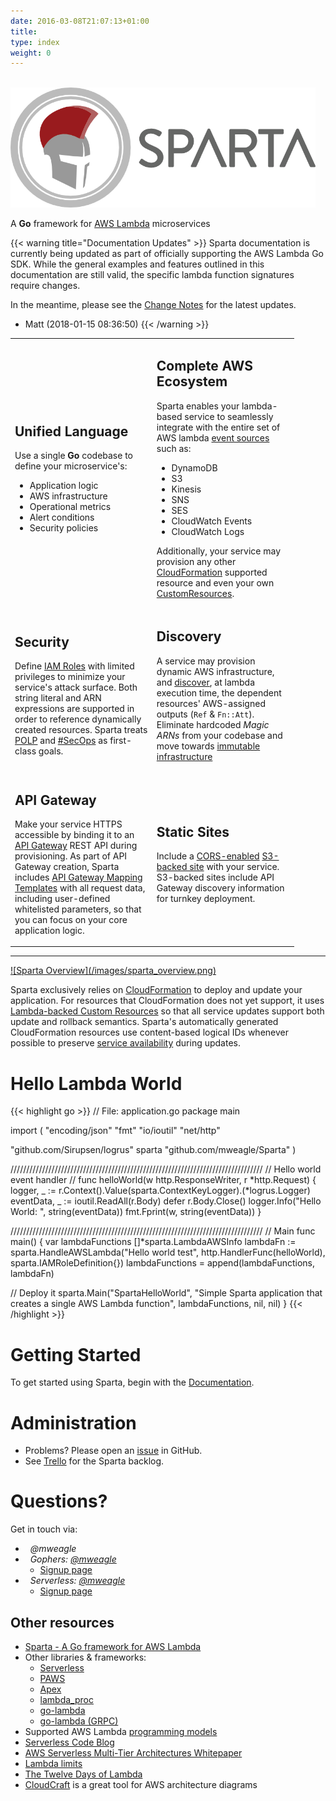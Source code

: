 ```yaml
---
date: 2016-03-08T21:07:13+01:00
title:
type: index
weight: 0
---
```


<br />
<img src="/images/SpartaLogoNoDomain.png" alt="Sparta shield" height="192">
<br />

A <b>Go</b> framework for <a href="https://aws.amazon.com/lambda">AWS Lambda</a> microservices
<br />

{{< warning title="Documentation Updates" >}}
  Sparta documentation is currently being updated as part of officially supporting
  the AWS Lambda Go SDK. While the general examples and
  features outlined in this documentation are still valid, the specific
  lambda function signatures require changes.

  In the meantime, please see the [Change Notes](https://github.com/mweagle/Sparta/blob/master/CHANGES.md) for the latest updates.

   - Matt (2018-01-15 08:36:50)
{{< /warning >}}


<table style="width:90%">
  <!-- Row 1 -->
  <tr>
    <td style="width:50%">
      <h2>Unified Language</h2>
      <p>Use a single <b>Go</b> codebase to define your microservice's:
      <ul>
        <li>Application logic</li>
        <li>AWS infrastructure</li>
        <li>Operational metrics</li>
        <li>Alert conditions</li>
        <li>Security policies</li>
      </ul>
    </td>
    <td style="width:50%">
      <h2>Complete AWS Ecosystem</h2>
      <p>Sparta enables your lambda-based service to seamlessly integrate with the entire set of AWS lambda <a href="http://docs.aws.amazon.com/lambda/latest/dg/intro-core-components.html">event sources</a> such as:
        <ul>
          <li>DynamoDB</li>
          <li>S3</li>
          <li>Kinesis</li>
          <li>SNS</li>
          <li>SES</li>
          <li>CloudWatch Events</li>
          <li>CloudWatch Logs</li>
        </ul>
        Additionally, your service may provision any other <a href="http://docs.aws.amazon.com/AWSCloudFormation/latest/UserGuide/aws-template-resource-type-ref.html">CloudFormation</a> supported resource and even your own <a href="http://gosparta.io/docs/custom_resources">CustomResources</a>.
        </p>
    </td>
  </tr>
  <!-- Row 2 -->
  <tr>
    <td style="width:50%">
      <h2>Security</h2>
      <p>Define <a href="http://docs.aws.amazon.com/IAM/latest/UserGuide/reference_policies.html">IAM Roles</a> with limited privileges to minimize your service's attack surface.  Both string literal and ARN expressions are supported in order to reference dynamically created resources.  Sparta treats <a href="http://searchsecurity.techtarget.com/definition/principle-of-least-privilege-POLP">POLP</a> and <a href="https://twitter.com/hashtag/secops">#SecOps</a> as first-class goals.
      </p>
    </td>
    <td style="width:50%">
      <h2>Discovery</h2>
      <p>A service may provision dynamic AWS infrastructure, and <a href="http://gosparta.io/docs/eventsources">discover</a>, at lambda execution time, the dependent resources' AWS-assigned outputs (<code>Ref</code> &amp; <code>Fn::Att</code>).  Eliminate hardcoded <i>Magic ARNs</i> from your codebase and move towards <a href="http://chadfowler.com/2013/06/23/immutable-deployments.html">immutable infrastructure</a></p>
    </td>
  </tr>
  <!-- Row 3 -->
  <tr>
    <td style="width:50%">
      <h2>API Gateway</h2>
      <p>Make your service HTTPS accessible by binding it to an <a href="http://docs.aws.amazon.com/apigateway/latest/developerguide/welcome.html">API Gateway</a> REST API during provisioning.  As part of API Gateway creation, Sparta includes <a href="http://docs.aws.amazon.com/apigateway/latest/developerguide/api-gateway-mapping-template-reference.html">API Gateway Mapping Templates</a> with all request data, including user-defined whitelisted parameters, so that you can focus on your core application logic.</p>
    </td>
    <td style="width:50%">
      <h2>Static Sites</h2>
      <p>Include a <a href="http://docs.aws.amazon.com/AmazonS3/latest/dev/cors.html">CORS-enabled</a> <a href="http://docs.aws.amazon.com/AmazonS3/latest/dev/WebsiteHosting.html">S3-backed site</a> with your service.  S3-backed sites include API Gateway discovery information for turnkey deployment.</p>
    </td>
  </tr>
</table>


<hr />
<a href="https://cloudcraft.co/view/8571b3bc-76ef-48c1-8401-0b6ae1d36b4e?key=d44zi4j1pxj00000" rel="Sparta Arch">![Sparta Overview](/images/sparta_overview.png)</a>

Sparta exclusively relies on [CloudFormation](http://docs.aws.amazon.com/AWSCloudFormation/latest/UserGuide/Welcome.html) to deploy and update your application.  For resources that CloudFormation does not yet support, it uses [Lambda-backed Custom Resources](http://docs.aws.amazon.com/AWSCloudFormation/latest/UserGuide/template-custom-resources-lambda.html) so that all service updates support both update and rollback semantics.  Sparta's automatically generated CloudFormation resources use content-based logical IDs whenever possible to preserve [service availability](http://docs.aws.amazon.com/AWSCloudFormation/latest/UserGuide/using-cfn-updating-stacks.html) during updates.

# Hello Lambda World

{{< highlight go >}}
// File: application.go
package main

import (
  "encoding/json"
  "fmt"
  "io/ioutil"
  "net/http"

  "github.com/Sirupsen/logrus"
  sparta "github.com/mweagle/Sparta"
)

////////////////////////////////////////////////////////////////////////////////
// Hello world event handler
//
func helloWorld(w http.ResponseWriter, r *http.Request) {
	logger, _ := r.Context().Value(sparta.ContextKeyLogger).(*logrus.Logger)
	eventData, _ := ioutil.ReadAll(r.Body)
	defer r.Body.Close()
	logger.Info("Hello World: ", string(eventData))
	fmt.Fprint(w, string(eventData))
}

////////////////////////////////////////////////////////////////////////////////
// Main
func main() {
  var lambdaFunctions []*sparta.LambdaAWSInfo
  lambdaFn := sparta.HandleAWSLambda("Hello world test",
    http.HandlerFunc(helloWorld),
    sparta.IAMRoleDefinition{})
  lambdaFunctions = append(lambdaFunctions, lambdaFn)

  // Deploy it
  sparta.Main("SpartaHelloWorld",
		"Simple Sparta application that creates a single AWS Lambda function",
		lambdaFunctions,
                nil,
                nil)
}
{{< /highlight >}}

# Getting Started

To get started using Sparta, begin with the [Documentation](/docs/overview).

# Administration
  - Problems?  Please open an [issue](https://github.com/mweagle/Sparta/issues/new) in GitHub.
  - See [Trello](https://trello.com/b/WslDce70/sparta) for the Sparta backlog.

# Questions?

Get in touch via:

  - <i class="fa fa-twitter">&nbsp; @mweagle</i>
  - <i class="fa fa-slack">&nbsp; Gophers: <a href="https://gophers.slack.com/team/mweagle">@mweagle</a></i>
    - [Signup page](https://invite.slack.golangbridge.org/)
  - <i class="fa fa-slack">&nbsp; Serverless: <a href="https://serverless-forum.slack.com/team/mweagle">@mweagle</a></i>
    - [Signup page](https://wt-serverless-seattle.run.webtask.io/serverless-forum-signup?webtask_no_cache=1)

## Other resources

  * [Sparta - A Go framework for AWS Lambda](https://medium.com/@mweagle/a-go-framework-for-aws-lambda-ab14f0c42cb#.6gtlwe5vg)
  * Other libraries & frameworks:
    * [Serverless](https://github.com/serverless/serverless)
    * [PAWS](https://github.com/braahyan/PAWS)
    * [Apex](http://apex.run)
    * [lambda_proc](https://github.com/jasonmoo/lambda_proc)
    * [go-lambda](https://github.com/xlab/go-lambda)
    * [go-lambda (GRPC)](https://github.com/pilwon/go-lambda)
  * Supported AWS Lambda [programming models](http://docs.aws.amazon.com/lambda/latest/dg/programming-model-v2.html)
  * [Serverless Code Blog](https://serverlesscode.com)
  * [AWS Serverless Multi-Tier Architectures Whitepaper](https://d0.awsstatic.com/whitepapers/AWS_Serverless_Multi-Tier_Architectures.pdf)
  * [Lambda limits](http://docs.aws.amazon.com/lambda/latest/dg/limits.html)
  * [The Twelve Days of Lambda](https://aws.amazon.com/blogs/compute/the-twelve-days-of-lambda/)
  * [CloudCraft](http://cloudcraft.co) is a great tool for AWS architecture diagrams
